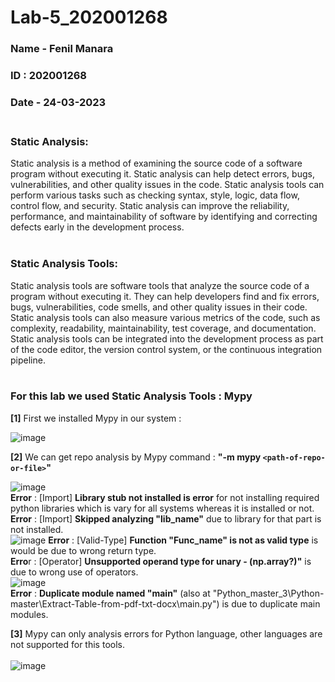 # Lab-5_202001268
### Name - **Fenil Manara**<br>
### ID : **202001268**<br>
### Date - **24-03-2023**<br><br>

### Static Analysis:<br>
Static analysis is a method of examining the source code of a software program without
executing it. Static analysis can help detect errors, bugs, vulnerabilities, and other quality issues
in the code. Static analysis tools can perform various tasks such as checking syntax, style,
logic, data flow, control flow, and security. Static analysis can improve the reliability,
performance, and maintainability of software by identifying and correcting defects early in the
development process.<br><br>
### Static Analysis Tools:<br>
Static analysis tools are software tools that analyze the source code of a program without
executing it. They can help developers find and fix errors, bugs, vulnerabilities, code smells, and
other quality issues in their code. Static analysis tools can also measure various metrics of the
code, such as complexity, readability, maintainability, test coverage, and documentation. Static
analysis tools can be integrated into the development process as part of the code editor, the
version control system, or the continuous integration pipeline.
<br><br>
### For this lab we used Static Analysis Tools : **Mypy**<br>
 **[1]** First we installed Mypy in our system : <br>

![image](https://user-images.githubusercontent.com/84991028/227472132-71ddc530-776b-4f58-90d8-21eabbd4ba0b.png)
<br>

**[2]** We can get repo analysis by Mypy command : **"-m mypy `<path-of-repo-or-file>`"**<br>

![image](https://user-images.githubusercontent.com/84991028/227472022-595608c0-209d-4b8b-a465-e085cf9e0d94.png)<br>
**Error** : [Import] **Library stub not installed is error** for not installing required python libraries which is vary for all systems whereas it is installed or not.<br>
**Error** : [Import] **Skipped analyzing "lib_name"** due to library for that part is not installed.<br>
![image](https://user-images.githubusercontent.com/84991028/227476818-1ff899f5-022a-4c3b-8edc-67a041fab046.png)
**Error** : [Valid-Type] **Function "Func_name" is not as valid type** is would be due to wrong return type.<br>
**Erro**r : [Operator] **Unsupported operand type for unary - (np.array?)"** is due to wrong use of operators.<br>
![image](https://user-images.githubusercontent.com/84991028/227472246-32647a60-17f4-42ff-9ea0-1e189737d040.png)<br>
**Error** :  **Duplicate module named "main"** (also at "Python_master_3\Python-master\Extract-Table-from-pdf-txt-docx\main.py") is due to duplicate main modules.<br>

**[3]** Mypy can only analysis errors for Python language, other languages are not supported for this tools.<br><br>
![image](https://user-images.githubusercontent.com/84991028/227472943-db44415f-cc2c-43bb-bd47-0799f0429056.png)<br>


